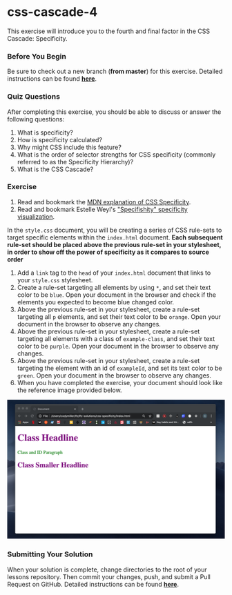 # css-cascade-4

This exercise will introduce you to the fourth and final factor in the CSS Cascade: Specificity.

### Before You Begin

Be sure to check out a new branch (**from master**) for this exercise. Detailed instructions can be found [**here**](../../guides/before-each-exercise.md).

### Quiz Questions
After completing this exercise, you should be able to discuss or answer the following questions:

1. What is specificity?
1. How is specificity calculated?
1. Why might CSS include this feature?
1. What is the order of selector strengths for CSS specificity (commonly referred to as the Specificity Hierarchy)?
1. What is the CSS Cascade?



### Exercise

1. Read and bookmark the [MDN explanation of CSS Specificity](https://developer.mozilla.org/en-US/docs/Web/CSS/Specificity).
1. Read and bookmark Estelle Weyl's ["Specifishity" specificity visualization](https://specifishity.com/).


In the `style.css` document, you will be creating a series of CSS rule-sets to target specific elements within the `index.html` document. **Each subsequent rule-set should be placed above the previous rule-set in your stylesheet, in order to show off the power of specificity as it compares to source order**

1. Add a `link` tag to the `head` of your `index.html` document that links to your `style.css` stylesheet.
1. Create a rule-set targeting all elements by using `*`, and set their text color to be `blue`. Open your document in the browser and check if the elements you expected to become blue changed color.
1. Above the previous rule-set in your stylesheet, create a rule-set targeting all `p` elements, and set their text color to be `orange`. Open your document in the browser to observe any changes.
1. Above the previous rule-set in your stylesheet, create a rule-set targeting all elements with a class of `example-class`, and set their text color to be `purple`. Open your document in the browser to observe any changes.
1. Above the previous rule-set in your stylesheet, create a rule-set targeting the element with an id of `exampleId`, and set its text color to be `green`. Open your document in the browser to observe any changes.
1. When you have completed the exercise, your document should look like the reference image provided below.

<p align="middle">
  <img src="images/specificity_complete.png" alt="css-specificity">
</p>

### Submitting Your Solution

When your solution is complete, change directories to the root of your lessons repository. Then commit your changes, push, and submit a Pull Request on GitHub. Detailed instructions can be found [**here**](../../guides/after-each-exercise.md).
